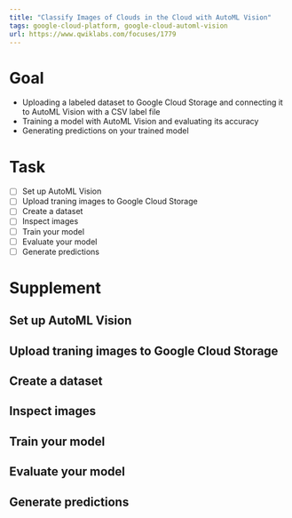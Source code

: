 ```yaml
---
title: "Classify Images of Clouds in the Cloud with AutoML Vision"
tags: google-cloud-platform, google-cloud-automl-vision
url: https://www.qwiklabs.com/focuses/1779
---
```


# Goal
- Uploading a labeled dataset to Google Cloud Storage and connecting it to AutoML Vision with a CSV label file
- Training a model with AutoML Vision and evaluating its accuracy
- Generating predictions on your trained model

# Task
- [ ] Set up AutoML Vision
- [ ] Upload traning images to Google Cloud Storage
- [ ] Create a dataset
- [ ] Inspect images
- [ ] Train your model
- [ ] Evaluate your model
- [ ] Generate predictions

# Supplement
## Set up AutoML Vision
## Upload traning images to Google Cloud Storage
## Create a dataset
## Inspect images
## Train your model
## Evaluate your model
## Generate predictions
